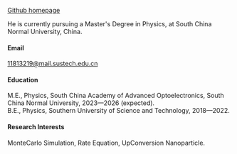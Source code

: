 

[Github homepage](https://github.com/Madokafriends)

He is currently pursuing a Master's Degree in Physics, at South China Normal University, China.

#### Email
11813219@mail.sustech.edu.cn

#### Education
M.E., Physics, South China Academy of Advanced Optoelectronics, South China Normal University, 2023—2026 (expected).\
B.E., Physics, Southern University of Science and Technology, 2018—2022.

#### Research Interests
MonteCarlo Simulation, Rate Equation, UpConversion Nanoparticle.

